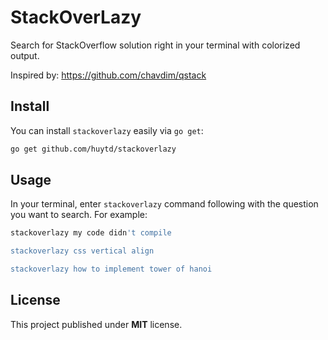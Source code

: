 # StackOverLazy

Search for StackOverflow solution right in your terminal with colorized output.

Inspired by: https://github.com/chavdim/qstack

## Install

You can install `stackoverlazy` easily via `go get`:

```sh
go get github.com/huytd/stackoverlazy
```

## Usage

In your terminal, enter `stackoverlazy` command following with the question you want to search. For example:

```sh
stackoverlazy my code didn't compile

stackoverlazy css vertical align

stackoverlazy how to implement tower of hanoi
```

## License

This project published under **MIT** license.
